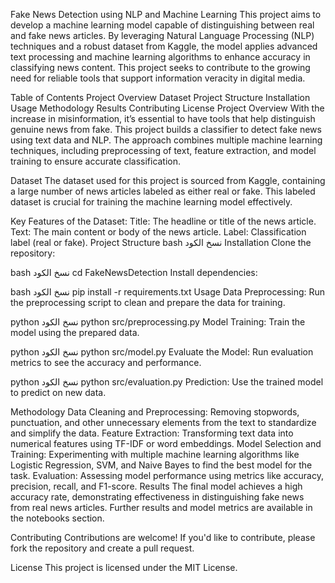 Fake News Detection using NLP and Machine Learning
This project aims to develop a machine learning model capable of distinguishing between real and fake news articles. By leveraging Natural Language Processing (NLP) techniques and a robust dataset from Kaggle, the model applies advanced text processing and machine learning algorithms to enhance accuracy in classifying news content. This project seeks to contribute to the growing need for reliable tools that support information veracity in digital media.

Table of Contents
Project Overview
Dataset
Project Structure
Installation
Usage
Methodology
Results
Contributing
License
Project Overview
With the increase in misinformation, it’s essential to have tools that help distinguish genuine news from fake. This project builds a classifier to detect fake news using text data and NLP. The approach combines multiple machine learning techniques, including preprocessing of text, feature extraction, and model training to ensure accurate classification.

Dataset
The dataset used for this project is sourced from Kaggle, containing a large number of news articles labeled as either real or fake. This labeled dataset is crucial for training the machine learning model effectively.

Key Features of the Dataset:
Title: The headline or title of the news article.
Text: The main content or body of the news article.
Label: Classification label (real or fake).
Project Structure
bash
نسخ الكود
Installation
Clone the repository:

bash
نسخ الكود
cd FakeNewsDetection
Install dependencies:

bash
نسخ الكود
pip install -r requirements.txt
Usage
Data Preprocessing: Run the preprocessing script to clean and prepare the data for training.

python
نسخ الكود
python src/preprocessing.py
Model Training: Train the model using the prepared data.

python
نسخ الكود
python src/model.py
Evaluate the Model: Run evaluation metrics to see the accuracy and performance.

python
نسخ الكود
python src/evaluation.py
Prediction: Use the trained model to predict on new data.

Methodology
Data Cleaning and Preprocessing: Removing stopwords, punctuation, and other unnecessary elements from the text to standardize and simplify the data.
Feature Extraction: Transforming text data into numerical features using TF-IDF or word embeddings.
Model Selection and Training: Experimenting with multiple machine learning algorithms like Logistic Regression, SVM, and Naive Bayes to find the best model for the task.
Evaluation: Assessing model performance using metrics like accuracy, precision, recall, and F1-score.
Results
The final model achieves a high accuracy rate, demonstrating effectiveness in distinguishing fake news from real news articles. Further results and model metrics are available in the notebooks section.

Contributing
Contributions are welcome! If you'd like to contribute, please fork the repository and create a pull request.

License
This project is licensed under the MIT License.
